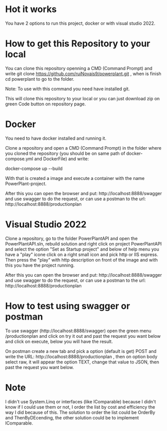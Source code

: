 # Hot it works

You have 2 options to run this project, docker or with visual studio 2022.

# How to get this Repository to your local

You can clone this repository openning a CMD (Command Prompt) and write git clone https://github.com/ruiNovais9/powerplant.git , when is finish cd powerplant to go to the folder.

Note: To use with this command you need have installed git.

This will clone this repository to your local or you can just download zip on green Code button on repository page.

# Docker

You need to have docker installed and running it.

Clone a repository and open a CMD (Command Prompt) in the folder where you cloned the repository (you should be on same path of docker-compose.yml and DockerFile) and write:

docker-compose up --build

With that is created a image and execute a container with the name PowerPlant-project.

After this you can open the browser and put: http://localhost:8888/swagger and use swagger to do the request, or can use a postman to the url: http://localhost:8888/productionplan

# Visual Studio 2022

Clone a repository, go to the folder PowerPlantAPI and open the PowerPlantAPI.sln, rebuild solution and right click on project PowerPlantAPI and select
the option "Set as Startup project" and below of help menu you have a "play" icone click on a right small icon and pick http or IIS express.
Then press the "play" with http description on front of the image and with this you have the project running.

After this you can open the browser and put: http://localhost:8888/swagger and use swagger to do the request, or can use a postman to the url: http://localhost:8888/productionplan

# How to test using swagger or postman

To use swagger (http://localhost:8888/swagger) open the green menu /productionplan and click on try it out and past the request you want below and click on execute, below you will have the result.

On postman create a new tab and pick a option (default is get) POST and write the URL: http://localhost:8888/productionplan , then on option body select raw, it will appear the option TEXT, change that value to JSON, then past the request you want below.

# Note

I didn't use System.Linq or interfaces (like IComparable) because I didn't know if I could use them or not, I order the list by cost and efficiency the way I did because of this.
The solution to order the list could be OrderBy and ThenByDEcending, the other solution could be to implement IComparable.


